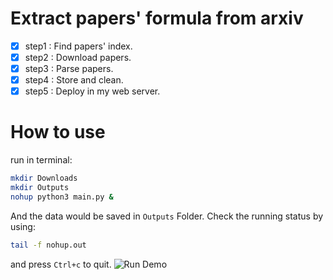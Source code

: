 # Extract papers' formula from arxiv

- [x] step1 : Find papers' index.
- [x] step2 : Download papers.
- [x] step3 : Parse papers.
- [x] step4 : Store and clean.
- [x] step5 : Deploy in my web server. 

# How to use

run in terminal:
```bash
mkdir Downloads
mkdir Outputs
nohup python3 main.py &
```
And the data would be saved in `Outputs` Folder. Check the running status by using:
```bash
tail -f nohup.out
```
and press `Ctrl+c` to quit.
![Run Demo](https://s2.loli.net/2023/01/06/u9skjBZORldao6w.png)
